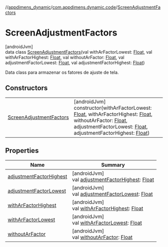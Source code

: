 //[appdimens_dynamic](../../../index.md)/[com.appdimens.dynamic.code](../index.md)/[ScreenAdjustmentFactors](index.md)

# ScreenAdjustmentFactors

[androidJvm]\
data class [ScreenAdjustmentFactors](index.md)(val withArFactorLowest: [Float](https://kotlinlang.org/api/core/kotlin-stdlib/kotlin/-float/index.html), val withArFactorHighest: [Float](https://kotlinlang.org/api/core/kotlin-stdlib/kotlin/-float/index.html), val withoutArFactor: [Float](https://kotlinlang.org/api/core/kotlin-stdlib/kotlin/-float/index.html), val adjustmentFactorLowest: [Float](https://kotlinlang.org/api/core/kotlin-stdlib/kotlin/-float/index.html), val adjustmentFactorHighest: [Float](https://kotlinlang.org/api/core/kotlin-stdlib/kotlin/-float/index.html))

Data class para armazenar os fatores de ajuste de tela.

## Constructors

| | |
|---|---|
| [ScreenAdjustmentFactors](-screen-adjustment-factors.md) | [androidJvm]<br>constructor(withArFactorLowest: [Float](https://kotlinlang.org/api/core/kotlin-stdlib/kotlin/-float/index.html), withArFactorHighest: [Float](https://kotlinlang.org/api/core/kotlin-stdlib/kotlin/-float/index.html), withoutArFactor: [Float](https://kotlinlang.org/api/core/kotlin-stdlib/kotlin/-float/index.html), adjustmentFactorLowest: [Float](https://kotlinlang.org/api/core/kotlin-stdlib/kotlin/-float/index.html), adjustmentFactorHighest: [Float](https://kotlinlang.org/api/core/kotlin-stdlib/kotlin/-float/index.html)) |

## Properties

| Name | Summary |
|---|---|
| [adjustmentFactorHighest](adjustment-factor-highest.md) | [androidJvm]<br>val [adjustmentFactorHighest](adjustment-factor-highest.md): [Float](https://kotlinlang.org/api/core/kotlin-stdlib/kotlin/-float/index.html) |
| [adjustmentFactorLowest](adjustment-factor-lowest.md) | [androidJvm]<br>val [adjustmentFactorLowest](adjustment-factor-lowest.md): [Float](https://kotlinlang.org/api/core/kotlin-stdlib/kotlin/-float/index.html) |
| [withArFactorHighest](with-ar-factor-highest.md) | [androidJvm]<br>val [withArFactorHighest](with-ar-factor-highest.md): [Float](https://kotlinlang.org/api/core/kotlin-stdlib/kotlin/-float/index.html) |
| [withArFactorLowest](with-ar-factor-lowest.md) | [androidJvm]<br>val [withArFactorLowest](with-ar-factor-lowest.md): [Float](https://kotlinlang.org/api/core/kotlin-stdlib/kotlin/-float/index.html) |
| [withoutArFactor](without-ar-factor.md) | [androidJvm]<br>val [withoutArFactor](without-ar-factor.md): [Float](https://kotlinlang.org/api/core/kotlin-stdlib/kotlin/-float/index.html) |